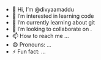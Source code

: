 - 👋 Hi, I’m @divyaamaddu
- 👀 I’m interested in learning code
- 🌱 I’m currently learning about git
- 💞️ I’m looking to collaborate on .
- 📫 How to reach me ...
- 😄 Pronouns: ...
- ⚡ Fun fact: ...

<!---
divyaamaddu/divyaamaddu is a ✨ special ✨ repository because its `README.md` (this file) appears on your GitHub profile.
You can click the Preview link to take a look at your changes.
--->
